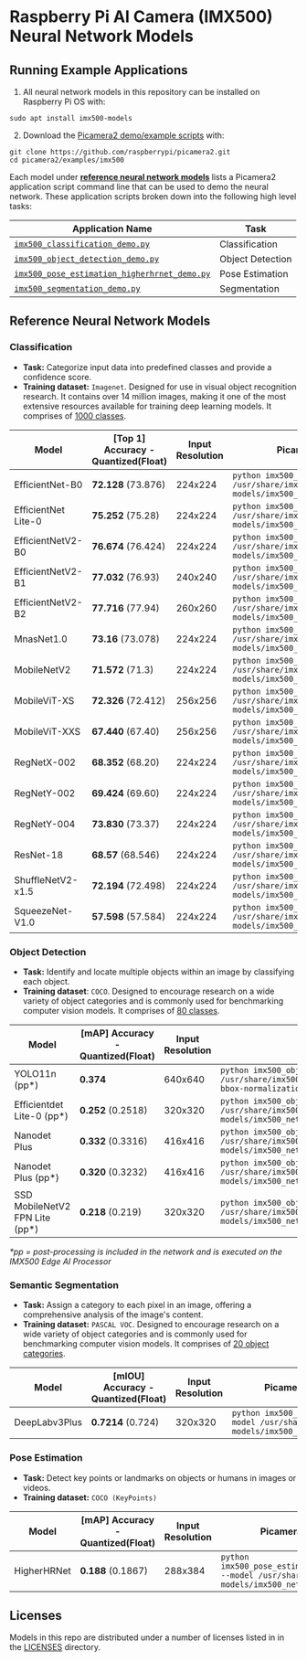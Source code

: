 # Raspberry Pi AI Camera (IMX500) Neural Network Models

## Running Example Applications
1. All neural network models in this repository can be installed on Raspberry Pi OS with:
```
sudo apt install imx500-models
```

2. Download the [Picamera2 demo/example scripts](https://github.com/raspberrypi/picamera2/tree/main/examples/imx500) with:
```
git clone https://github.com/raspberrypi/picamera2.git
cd picamera2/examples/imx500
```

Each model under [**reference neural network models**](#reference-neural-network-models) lists a Picamera2 application script command line that can be used to demo the neural network. These application scripts broken down into the following high level tasks:

| Application Name                             | Task                  |
|----------------------------------------------|-----------------------|
| [`imx500_classification_demo.py`](https://github.com/raspberrypi/picamera2/blob/main/examples/imx500/imx500_classification_demo.py)                           | Classification   |
| [`imx500_object_detection_demo.py`](https://github.com/raspberrypi/picamera2/blob/main/examples/imx500/imx500_object_detection_demo.py)                       | Object Detection |
| [`imx500_pose_estimation_higherhrnet_demo.py`](https://github.com/raspberrypi/picamera2/blob/main/examples/imx500/imx500_pose_estimation_higherhrnet_demo.py) | Pose Estimation  |
| [`imx500_segmentation_demo.py`](https://github.com/raspberrypi/picamera2/blob/main/examples/imx500/imx500_segmentation_demo.py)                               | Segmentation     |

## Reference Neural Network Models

### Classification
- **Task:** Categorize input data into predefined classes and provide a confidence score.
- **Training dataset:** `Imagenet`. Designed for use in visual object recognition research. It contains over 14 million images, making it one of the most extensive resources available for training deep learning models. It comprises of [1000 classes](https://github.com/raspberrypi/picamera2/blob/main/examples/imx500/assets/imagenet_labels.txt).

| Model                   | [Top 1] Accuracy - Quantized(Float)   | Input Resolution | Picamera2 Example Script                                                                                               |
|-------------------------|---------------------------------------|------------------|------------------------------------------------------------------------------------------------------------------------|
| EfficientNet-B0         | **72.128​** (73.876)                   | 224x224          | `python imx500_classification_demo.py --model /usr/share/imx500-models/imx500_network_efficientnet_bo.rpk`             |
| EfficientNet Lite-0     | **75.252** (75.28)                    | 224x224          | `python imx500_classification_demo.py --model /usr/share/imx500-models/imx500_network_efficientnet_lite0.rpk`          |
| EfficientNetV2-B0       | **76.674​** (76.424)                   | 224x224          | `python imx500_classification_demo.py --model /usr/share/imx500-models/imx500_network_efficientnetv2_b0.rpk`           |
| EfficientNetV2-B1       | **77.032​** (76.93)                    | 240x240          | `python imx500_classification_demo.py --model /usr/share/imx500-models/imx500_network_efficientnetv2_b1.rpk`           |
| EfficientNetV2-B2       | **77.716** (77.94)                    | 260x260          | `python imx500_classification_demo.py --model /usr/share/imx500-models/imx500_network_efficientnetv2_b2.rpk`           |
| MnasNet1.0              | **73.16​** (73.078)                    | 224x224          | `python imx500_classification_demo.py --model /usr/share/imx500-models/imx500_network_mnasnet1.0.rpk`                  |
| MobileNetV2             | **71.572​​** (71.3)                     | 224x224          | `python imx500_classification_demo.py --model /usr/share/imx500-models/imx500_network_mobilenet_v2.rpk`                |
| MobileViT-XS            | **72.326​** (72.412)                   | 256x256          | `python imx500_classification_demo.py --model /usr/share/imx500-models/imx500_network_mobilevit_xs.rpk`                |
| MobileViT-XXS           | **67.44​0** (67.40)                    | 256x256          | `python imx500_classification_demo.py --model /usr/share/imx500-models/imx500_network_mobilevit_xxs.rpk`               |
| RegNetX-002             | **68.352​** (68.20)                    | 224x224          | `python imx500_classification_demo.py --model /usr/share/imx500-models/imx500_network_regnetx_002.rpk`                 |
| RegNetY-002             | **69.424​** (69.60)                    | 224x224          | `python imx500_classification_demo.py --model /usr/share/imx500-models/imx500_network_regnety_002.rpk`                 |
| RegNetY-004             | **73.83​0** (73.37)                    | 224x224          | `python imx500_classification_demo.py --model /usr/share/imx500-models/imx500_network_regnety_004.rpk`                 |
| ResNet-18               | **68.57​** (68.546)                    | 224x224          | `python imx500_classification_demo.py --model /usr/share/imx500-models/imx500_network_resnet18.rpk`                    |
| ShuffleNetV2-x1.5       | **72.194​** (72.498)                   | 224x224          | `python imx500_classification_demo.py --model /usr/share/imx500-models/imx500_network_shufflenet_v2_x1_5.rpk`          |
| SqueezeNet-V1.0         | **57.598** (57.584)                   | 224x224          | `python imx500_classification_demo.py --model /usr/share/imx500-models/imx500_network_squeezenet1.0.rpk`               |  

### Object Detection
- **Task:** Identify and locate multiple objects within an image by classifying each object.
- **Training dataset**: `COCO`. Designed to encourage research on a wide variety of object categories and is commonly used for benchmarking computer vision models. It comprises of [80 classes](https://github.com/raspberrypi/picamera2/blob/main/examples/imx500/assets/coco_labels.txt).

| Model                          | [mAP] Accuracy - Quantized(Float) | Input Resolution | Picamera2 Example Script                                                                                                                     | License  |
|--------------------------------|-----------------------------------|------------------|----------------------------------------------------------------------------------------------------------------------------------------------|----------|
| YOLO11n (pp*)                  | **0.374**                         | 640x640          | `python imx500_object_detection_demo.py --model /usr/share/imx500-models/imx500_network_yolo11n_pp.rpk --bbox-normalization --bbox-order xy` | AGPL-3.0 |
| Efficientdet Lite-0 (pp*)      | **0.252** (0.2518)                | 320x320          | `python imx500_object_detection_demo.py --model /usr/share/imx500-models/imx500_network_efficientdet_lite0_pp.rpk`                           |          |
| Nanodet Plus                   | **0.332** (0.3316)                | 416x416          | `python imx500_object_detection_demo.py --model /usr/share/imx500-models/imx500_network_nanodet_plus_416x416.rpk`                            |          |
| Nanodet Plus (pp*)             | **0.320** (0.3232)                | 416x416          | `python imx500_object_detection_demo.py --model /usr/share/imx500-models/imx500_network_nanodet_plus_416x416_pp.rpk`                         |          |
| SSD MobileNetV2 FPN Lite (pp*) | **0.218** (0.219)                 | 320x320          | `python imx500_object_detection_demo.py --model /usr/share/imx500-models/imx500_network_ssd_mobilenetv2_fpnlite_320x320_pp.rpk`              |          |

_*pp = post-processing is included in the network and is executed on the IMX500 Edge AI Processor_

### Semantic Segmentation
- **Task:** Assign a category to each pixel in an image, offering a comprehensive analysis of the image's content.
- **Training dataset:** `PASCAL VOC`. Designed to encourage research on a wide variety of object categories and is commonly used for benchmarking computer vision models. It comprises of [20 object categories](http://host.robots.ox.ac.uk/pascal/VOC/voc2007/htmldoc/voc.html#SECTION00032000000000000000).

| Model                              | [mIOU] Accuracy - Quantized(Float)      | Input Resolution | Picamera2 Example Script                                                                                               |
|------------------------------------|-----------------------------------------|------------------|------------------------------------------------------------------------------------------------------------------------|
| DeepLabv3Plus                      | **0.7214​** (0.724) ​                     | 320x320          | `python imx500_segmentation_demo.py  --model /usr/share/imx500-models/imx500_network_deeplabv3plus.rpk`                         |

### Pose Estimation
- **Task:** Detect key points or landmarks on objects or humans in images or videos.
- **Training dataset:** `COCO (KeyPoints)`

| Model           | [mAP] Accuracy - Quantized(Float)    | Input Resolution | Picamera2 Example Script                                                                                               |
|-----------------|--------------------------------------|------------------|------------------------------------------------------------------------------------------------------------------------|
| HigherHRNet     | **0.188​** (0.1867)                   | 288x384          | `python imx500_pose_estimation_higherhrnet_demo.py --model /usr/share/imx500-models/imx500_network_higherhrnet_coco.rpk`        |

## Licenses

Models in this repo are distributed under a number of licenses listed in in the [LICENSES](LICENSES) directory.
